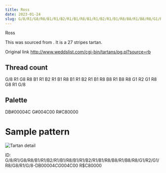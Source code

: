 ```yaml
---
title: Ross
date: 2023-01-24
slug: G/8/R1/G8/R8/B1/R1/B2/R1/B1/R8/B1/R1/B2/R1/B1/R8/B8/R1/B8/R8/G1/R2/G1/R8/G8/R1/G/8-DB$00004C G$004C00 R$C80000
---
```

Ross

This was sourced from <no value>.  It is a 27 stripes tartan.

Original link http://www.weddslist.com/cgi-bin/tartans/pg.pl?source=rb

## Thread count
G/8 R1 G8 R8 B1 R1 B2 R1 B1 R8 B1 R1 B2 R1 B1 R8 B8 R1 B8 R8 G1 R2 G1 R8 G8 R1 G/8

## Palette
DB#00004C G#004C00 R#C80000

# Sample pattern

![Tartan detail](tartan.png "G/8 R1 G8 R8 B1 R1 B2 R1 B1 R8 B1 R1 B2 R1 B1 R8 B8 R1 B8 R8 G1 R2 G1 R8 G8 R1 G/8 tartan")

ID: G/8/R1/G8/R8/B1/R1/B2/R1/B1/R8/B1/R1/B2/R1/B1/R8/B8/R1/B8/R8/G1/R2/G1/R8/G8/R1/G/8-DB$00004C G$004C00 R$C80000